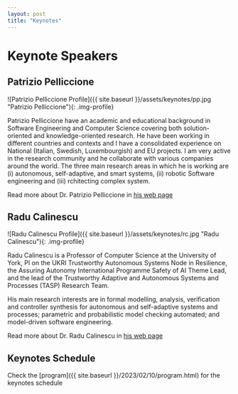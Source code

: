 ```yaml
---
layout: post
title: "Keynotes"
---
```

# Keynote Speakers

## Patrizio Pelliccione ##

![Patrizio Pelliccione Profile]({{ site.baseurl }}/assets/keynotes/pp.jpg "Patrizio Pelliccione"){: .img-profile}

Patrizio Pelliccione have an academic and educational background in Software Engineering and Computer Science covering both solution-oriented and knowledge-oriented research. He have been working in different countries and contexts and I have a consolidated experience on National (Italian, Swedish, Luxembourgish) and EU projects. I am very active in the research community and he collaborate with various companies around the world.
The three main research areas in which he is working are (i) autonomous, self-adaptive, and smart systems​​, (ii) robotic Software engineering and (iii) rchitecting complex system.

Read more about Dr. Patrizio Pelliccione in [his web page](https://www.patriziopelliccione.com/)


## Radu Calinescu ##


![Radu Calinescu Profile]({{ site.baseurl }}/assets/keynotes/rc.jpg "Radu Calinescu"){: .img-profile}


Radu Calinescu is a Professor of Computer Science at the University of York, PI on the UKRI Trustworthy Autonomous Systems Node in Resilience, the Assuring Autonomy International Programme Safety of AI Theme Lead, and the lead of the Trustworthy Adaptive and Autonomous Systems and Processes (TASP) Research Team.

His main research interests are in formal modelling, analysis, verification and controller synthesis for autonomous and self-adaptive systems and processes; parametric and probabilistic model checking automated;
and model-driven software engineering.

Read more about Dr. Radu Calinescu in [his web page](https://www-users.york.ac.uk/~rcc516/)


## Keynotes Schedule

Check the [program]({{ site.baseurl }}/2023/02/10/program.html) for the keynotes schedule


